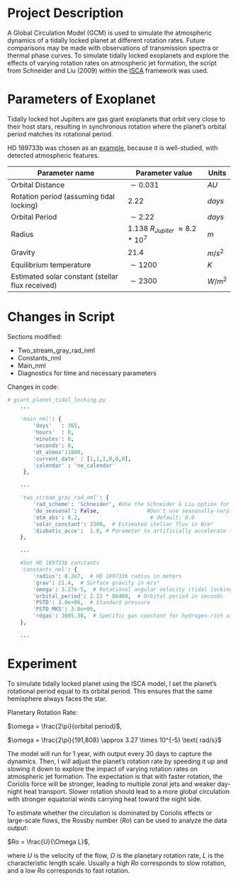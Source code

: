 # Project Description
A Global Circulation Model (GCM) is used to simulate the atmospheric dynamics of a tidally locked planet at different rotation rates. Future comparisons may be made with observations of transmission spectra or thermal phase curves. To simulate tidally locked exoplanets and explore the effects of varying rotation rates on atmospheric jet formation, the script from Schneider and Liu (2009) within the [ISCA](https://github.com/ExeClim/Isca) framework was used.

# Parameters of Exoplanet
Tidally locked hot Jupiters are gas giant exoplanets that orbit very close to their host stars, resulting in synchronous rotation where the planet’s orbital period matches its rotational period.

HD 189733b was chosen as an [example](https://science.nasa.gov/exoplanet-catalog/hd-189733-b/), because it is well-studied, with detected atmospheric features.

| Parameter name | Parameter value | Units |
| --- | --- | --- |
| Orbital Distance | $\sim 0.031$ | $AU$ |
| Rotation period (assuming tidal locking) | $2.22$ | $days$ |
| Orbital Period | $\sim 2.22$ | $days$ |
| Radius | $1.138 \ R_{Jupiter}$ $\approx 8.2 * 10^7$ | $m$ |
| Gravity | $21.4$ | $m/s^2$ |
| Equilibrium temperature | $\sim1200$ | $K$ |
| Estimated solar constant (stellar flux received) | $\sim2300$ | $W/m^2$ |


# Changes in Script
Sections modified:
- Two_stream_gray_rad_nml
- Constants_nml
- Main_nml
- Diagnostics for time and necessary parameters

Changes in code:
```python
# giant_planet_tidal_locking.py
    ...

    'main_nml': {
        'days'   : 365,
        'hours'  : 0,
        'minutes': 0,
        'seconds': 0,
        'dt_atmos':1800,
        'current_date' : [1,1,1,0,0,0],
        'calendar' : 'no_calendar'
     },

    ...

    'two_stream_gray_rad_nml': {
        'rad_scheme': 'Schneider', #Use the Schneider & Liu option for the grey scheme
        'do_seasonal': False,               #Don't use seasonally-varying radiation 
        'atm_abs': 0.2,                      # default: 0.0
        'solar_constant': 2300,  # Estimated stellar flux in W/m²
        'diabatic_acce':  1.0, # Parameter to artificially accelerate the diabatic processes during spinup. 1.0 performs no such acceleration, >1.0 performs acceleration
    },

    ...

    #Set HD 189733b constants
    'constants_nml': {
        'radius': 8.2e7,  # HD 189733b radius in meters
        'grav': 21.4,  # Surface gravity in m/s²
        'omega': 3.27e-5,  # Rotational angular velocity (tidal locking)
        'orbital_period': 2.22 * 86400,  # Orbital period in seconds
        'PSTD': 3.0e+06,  # Standard pressure
        'PSTD_MKS': 3.0e+05,
        'rdgas': 3605.38,  # Specific gas constant for hydrogen-rich atmospheres
    },

    ...

```


# Experiment
To simulate tidally locked planet using the ISCA model, I set the planet’s rotational period equal to its orbital period. This ensures that the same hemisphere always faces the star.

Planetary Rotation Rate:

$\omega = \frac{2\pi}{orbital period}$,

$\omega = \frac{2\pi}{191,808} \approx 3.27 \times 10^{-5} \text{ rad/s}$

The model will run for $1$ year, with output every $30$ days to capture the dynamics. Then, I will adjust the planet’s rotation rate by speeding it up and slowing it down to explore the impact of varying rotation rates on atmospheric jet formation. The expectation is that with faster rotation, the Coriolis force will be stronger, leading to multiple zonal jets and weaker day-night heat transport. Slower rotation should lead to a more global circulation with stronger equatorial winds carrying heat toward the night side.

To estimate whether the circulation is dominated by Coriolis effects or large-scale flows, the Rossby number ($Ro$) can be used to analyze the data output:

$Ro = \frac{U}{\Omega L}$,

where $U$ is the velocity of the flow, $\Omega$ is the planetary rotation rate, $L$ is the characteristic length scale. Usually a high $Ro$ corresponds to slow rotation, and a low $Ro$ corresponds to fast rotation.
